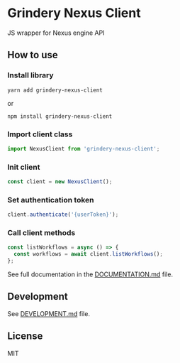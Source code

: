 # Grindery Nexus Client

JS wrapper for Nexus engine API

## How to use

### Install library

`yarn add grindery-nexus-client`

or

`npm install grindery-nexus-client`

### Import client class

```js
import NexusClient from 'grindery-nexus-client';
```

### Init client

```js
const client = new NexusClient();
```

### Set authentication token

```js
client.authenticate('{userToken}');
```

### Call client methods

```js
const listWorkflows = async () => {
  const workflows = await client.listWorkflows();
};
```

See full documentation in the [DOCUMENTATION.md](https://github.com/grindery-io/grindery-nexus-client/blob/master/DOCUMENTATION.md) file.

## Development

See [DEVELOPMENT.md](https://github.com/grindery-io/grindery-nexus-client/blob/master/DEVELOPMENT.md) file.

## License

MIT
